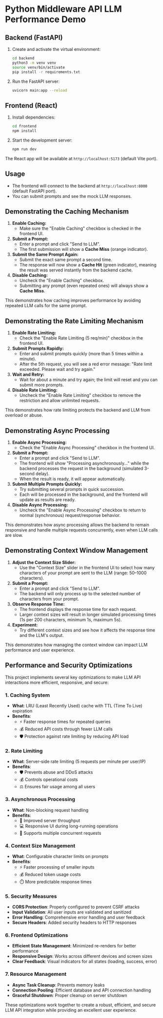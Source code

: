 # Python Middleware API LLM Performance Demo

## Backend (FastAPI)

1. Create and activate the virtual environment:
   ```bash
   cd backend
   python3 -m venv venv
   source venv/bin/activate
   pip install -r requirements.txt
   ```

2. Run the FastAPI server:
   ```bash
   uvicorn main:app --reload
   ```

## Frontend (React)

1. Install dependencies:
   ```bash
   cd frontend
   npm install
   ```

2. Start the development server:
   ```bash
   npm run dev
   ```

The React app will be available at `http://localhost:5173` (default Vite port).

## Usage
- The frontend will connect to the backend at `http://localhost:8000` (default FastAPI port).
- You can submit prompts and see the mock LLM responses.

## Demonstrating the Caching Mechanism

1. **Enable Caching:**
   - Make sure the "Enable Caching" checkbox is checked in the frontend UI.
2. **Submit a Prompt:**
   - Enter a prompt and click "Send to LLM".
   - The first submission will show a **Cache Miss** (orange indicator).
3. **Submit the Same Prompt Again:**
   - Submit the exact same prompt a second time.
   - The response will now show a **Cache Hit** (green indicator), meaning the result was served instantly from the backend cache.
4. **Disable Caching:**
   - Uncheck the "Enable Caching" checkbox.
   - Submitting any prompt (even repeated ones) will always show a **Cache Miss**.

This demonstrates how caching improves performance by avoiding repeated LLM calls for the same prompt.

## Demonstrating the Rate Limiting Mechanism

1. **Enable Rate Limiting:**
   - Check the "Enable Rate Limiting (5 req/min)" checkbox in the frontend UI.
2. **Submit Prompts Rapidly:**
   - Enter and submit prompts quickly (more than 5 times within a minute).
   - After the 5th request, you will see a red error message: "Rate limit exceeded. Please wait and try again."
3. **Wait and Retry:**
   - Wait for about a minute and try again; the limit will reset and you can submit more prompts.
4. **Disable Rate Limiting:**
   - Uncheck the "Enable Rate Limiting" checkbox to remove the restriction and allow unlimited requests.

This demonstrates how rate limiting protects the backend and LLM from overload or abuse.

## Demonstrating Async Processing

1. **Enable Async Processing:**
   - Check the "Enable Async Processing" checkbox in the frontend UI.
2. **Submit a Prompt:**
   - Enter a prompt and click "Send to LLM".
   - The frontend will show "Processing asynchronously..." while the backend processes the request in the background (simulated 3-second delay).
   - When the result is ready, it will appear automatically.
3. **Submit Multiple Prompts Quickly:**
   - Try submitting several prompts in quick succession.
   - Each will be processed in the background, and the frontend will update as results are ready.
4. **Disable Async Processing:**
   - Uncheck the "Enable Async Processing" checkbox to return to normal (synchronous) request/response behavior.

This demonstrates how async processing allows the backend to remain responsive and handle multiple requests concurrently, even when LLM calls are slow.

## Demonstrating Context Window Management

1. **Adjust the Context Size Slider:**
   - Use the "Context Size" slider in the frontend UI to select how many characters of your prompt are sent to the LLM (range: 50–1000 characters).
2. **Submit a Prompt:**
   - Enter a prompt and click "Send to LLM".
   - The backend will only process up to the selected number of characters from your prompt.
3. **Observe Response Time:**
   - The frontend displays the response time for each request.
   - Larger context sizes will result in longer simulated processing times (1s per 200 characters, minimum 1s, maximum 5s).
4. **Experiment:**
   - Try different context sizes and see how it affects the response time and the LLM's output.

This demonstrates how managing the context window can impact LLM performance and user experience.

## Performance and Security Optimizations

This project implements several key optimizations to make LLM API interactions more efficient, responsive, and secure:

### 1. Caching System
- **What**: LRU (Least Recently Used) cache with TTL (Time To Live) expiration
- **Benefits**:
  - ⚡ Faster response times for repeated queries
  - 💰 Reduced API costs through fewer LLM calls
  - 🛡️ Protection against rate limiting by reducing API load

### 2. Rate Limiting
- **What**: Server-side rate limiting (5 requests per minute per user/IP)
- **Benefits**:
  - 🛡️ Prevents abuse and DDoS attacks
  - 💰 Controls operational costs
  - ⚖️ Ensures fair usage among all users

### 3. Asynchronous Processing
- **What**: Non-blocking request handling
- **Benefits**:
  - 🚀 Improved server throughput
  - 💻 Responsive UI during long-running operations
  - 🔄 Supports multiple concurrent requests

### 4. Context Size Management
- **What**: Configurable character limits on prompts
- **Benefits**:
  - ⚡ Faster processing of smaller inputs
  - 💰 Reduced token usage costs
  - ⏱️ More predictable response times

### 5. Security Measures
- **CORS Protection**: Properly configured to prevent CSRF attacks
- **Input Validation**: All user inputs are validated and sanitized
- **Error Handling**: Comprehensive error handling and user feedback
- **Secure Headers**: Added security headers to HTTP responses

### 6. Frontend Optimizations
- **Efficient State Management**: Minimized re-renders for better performance
- **Responsive Design**: Works across different devices and screen sizes
- **Clear Feedback**: Visual indicators for all states (loading, success, error)

### 7. Resource Management
- **Async Task Cleanup**: Prevents memory leaks
- **Connection Pooling**: Efficient database and API connection handling
- **Graceful Shutdown**: Proper cleanup on server shutdown

These optimizations work together to create a robust, efficient, and secure LLM API integration while providing an excellent user experience.
